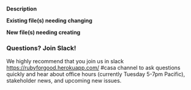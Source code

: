 **Description**

**Existing file(s) needing changing**

**New file(s) needing creating**

### Questions? Join Slack!

We highly recommend that you join us in slack https://rubyforgood.herokuapp.com/ #casa channel to ask questions quickly and hear about office hours (currently Tuesday 5-7pm Pacific), stakeholder news, and upcoming new issues.
